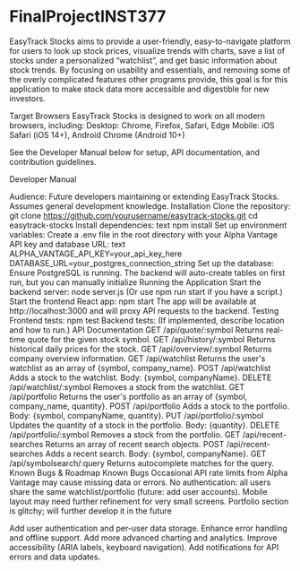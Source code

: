 # FinalProjectINST377

EasyTrack Stocks aims to provide a user-friendly, easy-to-navigate platform for users to look up stock prices, visualize trends with charts, save a list of stocks under a personalized “watchlist”, and get basic information about stock trends. By focusing on usability and essentials, and removing some of the overly complicated features other programs provide, this goal is for this application to make stock data more accessible and digestible for new investors. 

Target Browsers
EasyTrack Stocks is designed to work  on all modern browsers, including:
Desktop: Chrome, Firefox, Safari, Edge
Mobile: iOS Safari (iOS 14+), Android Chrome (Android 10+)

See the Developer Manual below for setup, API documentation, and contribution guidelines.






Developer Manual

Audience: Future developers maintaining or extending EasyTrack Stocks. Assumes general development knowledge.
Installation
Clone the repository:
git clone https://github.com/yourusername/easytrack-stocks.git
cd easytrack-stocks
Install dependencies:
text
npm install
Set up environment variables:
Create a .env file in the root directory with your Alpha Vantage API key and database URL:
text
ALPHA_VANTAGE_API_KEY=your_api_key_here
DATABASE_URL=your_postgres_connection_string
Set up the database:
Ensure PostgreSQL is running.
The backend will auto-create tables on first run, but you can manually initialize 
Running the Application
Start the backend server:
node server.js
(Or use npm run start if you have a script.)
Start the frontend React app:
npm start
The app will be available at http://localhost:3000 and will proxy API requests to the backend.
Testing
Frontend tests:
npm test
Backend tests: (If implemented, describe location and how to run.)
API Documentation
GET /api/quote/:symbol
Returns real-time quote for the given stock symbol.
GET /api/history/:symbol
Returns historical daily prices for the stock.
GET /api/overview/:symbol
Returns company overview information.
GET /api/watchlist
Returns the user's watchlist as an array of {symbol, company_name}.
POST /api/watchlist
Adds a stock to the watchlist. Body: {symbol, companyName}.
DELETE /api/watchlist/:symbol
Removes a stock from the watchlist.
GET /api/portfolio
Returns the user's portfolio as an array of {symbol, company_name, quantity}.
POST /api/portfolio
Adds a stock to the portfolio. Body: {symbol, companyName, quantity}.
PUT /api/portfolio/:symbol
Updates the quantity of a stock in the portfolio. Body: {quantity}.
DELETE /api/portfolio/:symbol
Removes a stock from the portfolio.
GET /api/recent-searches
Returns an array of recent search objects.
POST /api/recent-searches
Adds a recent search. Body: {symbol, companyName}.
GET /api/symbolsearch/:query
Returns autocomplete matches for the query.
Known Bugs & Roadmap
Known Bugs
Occasional API rate limits from Alpha Vantage may cause missing data or errors.
No authentication: all users share the same watchlist/portfolio (future: add user accounts).
Mobile layout may need further refinement for very small screens.
Portfolio section is glitchy; will further develop it in the future

Add user authentication and per-user data storage.
Enhance error handling and offline support.
Add more advanced charting and analytics.
Improve accessibility (ARIA labels, keyboard navigation).
Add notifications for API errors and data updates.
